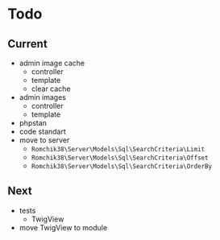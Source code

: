 # Todo

## Current

- admin image cache
  - controller
  - template
  - clear cache
- admin images
  - controller
  - template
- phpstan
- code standart
- move to server
  - `Romchik38\Server\Models\Sql\SearchCriteria\Limit`
  - `Romchik38\Server\Models\Sql\SearchCriteria\Offset`
  - `Romchik38\Server\Models\Sql\SearchCriteria\OrderBy`

## Next

- tests  
  - TwigView  
- move TwigView to module  

